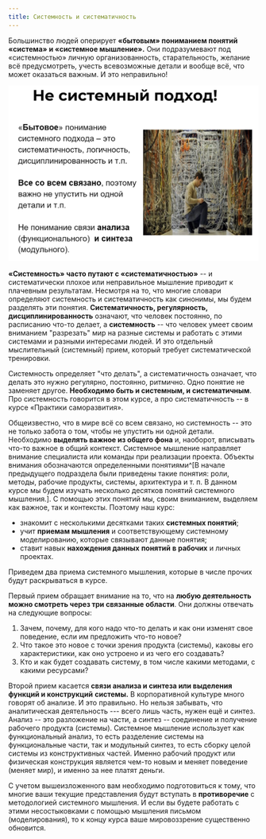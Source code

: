 ```yaml
---
title: Системность и систематичность
---
```


Большинство людей оперирует **«бытовым» пониманием понятий «система» и
«системное мышление».** Они подразумевают под «системностью» личную
организованность, старательность, желание всё предусмотреть, учесть
всевозможные детали и вообще всё, что может оказаться важным. И это
неправильно!


![](03-systemic-nature-and-consistency-0.png)


**«Системность» часто путают с «систематичностью»** -- и систематически
плохое или неправильное мышление приводит к плачевным результатам.
Несмотря на то, что многие словари определяют системность и
систематичность как синонимы, мы будем разделять эти понятия.
**Систематичность, регулярность, дисциплинированность** означают, что
человек постоянно, по расписанию что-то делает, а **системность** -- что
человек умеет своим вниманием \"разрезать\" мир на разные системы и
работать с этими системами и разными интересами людей. И это отдельный
мыслительный (системный) прием, который требует систематической
тренировки.

Системность определяет \"что делать\", а систематичность означает, что
делать это нужно регулярно, постоянно, ритмично. Одно понятие не
заменяет другое. **Необходимо быть и системным, и систематичным**. Про
системность говорится в этом курсе, а про систематичность -- в курсе
«Практики саморазвития».

Общеизвестно, что в мире всё со всем связано, но системность -- это не
только забота о том, чтобы не упустить ни одной детали. Необходимо
**выделять важное из общего фона** и, наоборот, вписывать что-то важное
в общий контекст. Системное мышление направляет внимание специалиста или
команды при реализации проекта. Объекты внимания обозначаются
определенными понятиями^[В начале предыдущего подраздела
были приведены такие понятия: роли, методы, рабочие продукты, системы,
архитектура и т. п. В данном курсе мы будем изучать несколько десятков
понятий системного мышления.]. С помощью этих понятий мы,
своим вниманием, выделяем как важное, так и контексты. Поэтому наш курс:

-   знакомит с несколькими десятками таких **системных понятий**;
-   учит **приемам мышления** и соответствующему системному
    моделированию, которые связывают данные понятия;
-   ставит навык **нахождения данных** **понятий** **в рабочих** и
    личных проектах.

Приведем два приема системного мышления, которые в числе прочих будут
раскрываться в курсе.

Первый прием обращает внимание на то, что на **любую деятельность можно
смотреть через три связанные области**. Они должны отвечать на следующие
вопросы:

1.  Зачем, почему, для кого надо что-то делать и как они изменят свое
    поведение, если им предложить что-то новое?
2.  Что такое это новое с точки зрения продукта (системы), каковы его
    характеристики, как оно устроено и из чего его создавать?
3.  Кто и как будет создавать систему, в том числе какими методами, с
    какими ресурсами?

Второй прием касается **связи анализа и синтеза или выделения функций и
конструкций** **системы.** В корпоративной культуре много говорят об
анализе. И это правильно. Но нельзя забывать, что аналитическая
деятельность --- всего лишь часть, нужен ещё и синтез. Анализ -- это
разложение на части, а синтез -- соединение и получение рабочего
продукта (системы). Системное мышление использует как функциональный
анализ, то есть разделение системы на функциональные части, так и
модульный синтез, то есть сборку целой системы из конструктивных частей.
Именно рабочий продукт или физическая конструкция является чем-то новым
и меняет поведение (меняет мир), и именно за нее платят деньги.

С учетом вышеизложенного вам необходимо подготовиться к тому, что многие
ваши текущие представления будут вступать в **противоречие** с
методологией системного мышления. И если вы будете работать с этими
несостыковками с помощью мышления письмом (моделирования), то к концу
курса ваше мировоззрение существенно обновится.
